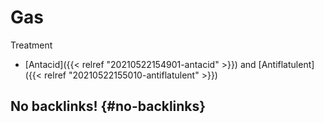 # Gas


Treatment

-   [Antacid]({{< relref "20210522154901-antacid" >}}) and [Antiflatulent]({{< relref "20210522155010-antiflatulent" >}})


## No backlinks! {#no-backlinks}

